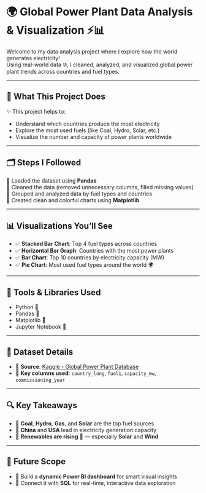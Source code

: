 # 🌍 Global Power Plant Data Analysis & Visualization ⚡📊

Welcome to my data analysis project where I explore how the world generates electricity!  
Using real-world data 🌐, I cleaned, analyzed, and visualized global power plant trends across countries and fuel types.

---

## 🔧 What This Project Does

✨ This project helps to:

- Understand which countries produce the most electricity  
- Explore the most used fuels (like Coal, Hydro, Solar, etc.)  
- Visualize the number and capacity of power plants worldwide  

---

## 🗂 Steps I Followed

🔹 Loaded the dataset using **Pandas**  
🔹 Cleaned the data (removed unnecessary columns, filled missing values)  
🔹 Grouped and analyzed data by fuel types and countries  
🔹 Created clean and colorful charts using **Matplotlib**

---

## 📊 Visualizations You’ll See

- ✅ **Stacked Bar Chart**: Top 4 fuel types across countries  
- ✅ **Horizontal Bar Graph**: Countries with the most power plants  
- ✅ **Bar Chart**: Top 10 countries by electricity capacity (MW)  
- ✅ **Pie Chart**: Most used fuel types around the world 🌍

---

## 🧰 Tools & Libraries Used

- Python 🐍  
- Pandas 🧹  
- Matplotlib 🎨  
- Jupyter Notebook 📒  

---

## 📝 Dataset Details

- 📁 **Source**: [Kaggle - Global Power Plant Database](https://www.kaggle.com/datasets/eshaan90/global-power-plant-database)  
- 📌 **Key columns used**: `country_long`, `fuel1`, `capacity_mw`, `commissioning_year`

---

## 🔍 Key Takeaways

- 📌 **Coal**, **Hydro**, **Gas**, and **Solar** are the top fuel sources  
- 📌 **China** and **USA** lead in electricity generation capacity  
- 📌 **Renewables are rising** 🌱 — especially **Solar** and **Wind**

---

## 🚀 Future Scope

- 🌟 Build a **dynamic Power BI dashboard** for smart visual insights  
- 🔗 Connect it with **SQL** for real-time, interactive data exploration  


